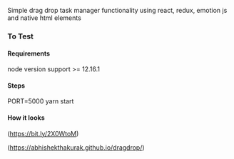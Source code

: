Simple drag drop task manager functionality using react, redux, emotion js and native html elements


### To Test

#### Requirements 
node version support >= 12.16.1

#### Steps
PORT=5000 yarn start

#### How it looks

(https://bit.ly/2X0WtoM)


(https://abhishekthakurak.github.io/dragdrop/)
